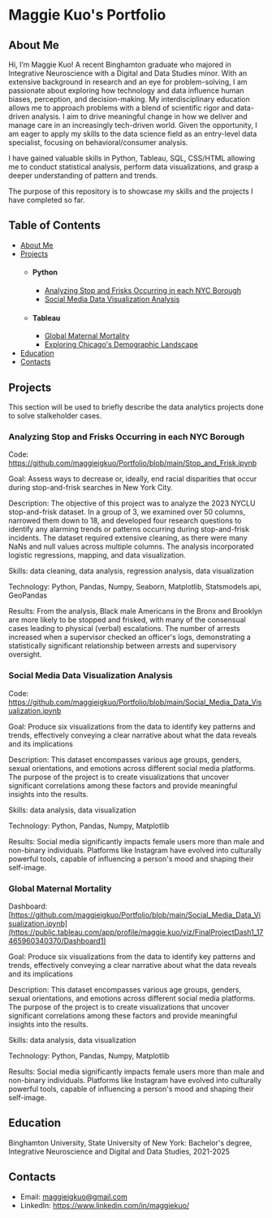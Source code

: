 # Maggie Kuo's Portfolio
## About Me
Hi, I’m Maggie Kuo! A recent Binghamton graduate who majored in Integrative Neuroscience with a Digital and Data Studies minor. With an extensive background in research and an eye for problem-solving, I am passionate about exploring how technology and data influence human biases, perception, and decision-making. My interdisciplinary education allows me to approach problems with a blend of scientific rigor and data-driven analysis. I aim to drive meaningful change in how we deliver and manage care in an increasingly tech-driven world. Given the opportunity, I am eager to apply my skills to the data science field as an entry-level data specialist, focusing on behavioral/consumer analysis. 

I have gained valuable skills in Python, Tableau, SQL, CSS/HTML allowing me to conduct statistical analysis, perform data visualizations, and grasp a deeper understanding of pattern and trends. 

The purpose of this repository is to showcase my skills and the projects I have completed so far.


## Table of Contents
- [About Me](https://github.com/maggieigkuo/Portfolio/blob/main/README.md#about-me)
- [Projects](https://github.com/maggieigkuo/Portfolio/blob/main/README.md#projects)
  - #### Python
    - [Analyzing Stop and Frisks Occurring in each NYC Borough](https://github.com/maggieigkuo/Portfolio/blob/main/README.md#analyzing-stop-and-frisks-occurring-in-each-nyc-borough)
    - [Social Media Data Visualization Analysis](https://github.com/maggieigkuo/Portfolio/blob/main/README.md#social-media-data-visualization-analysis)
  - #### Tableau
    - [Global Maternal Mortality](https://public.tableau.com/app/profile/maggie.kuo/viz/FinalProjectDash1_17465960340370/Dashboard1)
    - [Exploring Chicago's Demographic Landscape](https://public.tableau.com/app/profile/maggie.kuo/viz/ChicagosDemographic2014/Dashboard1)
- [Education](https://github.com/maggieigkuo/Portfolio/blob/main/README.md#education)
- [Contacts](https://github.com/maggieigkuo/Portfolio/blob/main/README.md#contacts)

## Projects
This section will be used to briefly describe the data analytics projects done to solve stalkeholder cases.

### Analyzing Stop and Frisks Occurring in each NYC Borough

Code: https://github.com/maggieigkuo/Portfolio/blob/main/Stop_and_Frisk.ipynb

Goal: Assess ways to decrease or, ideally, end racial disparities that occur during stop-and-frisk searches in New York City.

Description: The objective of this project was to analyze the 2023 NYCLU stop-and-frisk dataset. In a group of 3, we examined over 50 columns, narrowed them down to 18, and developed four research questions to identify any alarming trends or patterns occurring during stop-and-frisk incidents. The dataset required extensive cleaning, as there were many NaNs and null values across multiple columns. The analysis incorporated logistic regressions, mapping, and data visualization. 

Skills: data cleaning, data analysis, regression analysis, data visualization

Technology: Python, Pandas, Numpy, Seaborn, Matplotlib, Statsmodels.api, GeoPandas

Results: From the analysis, Black male Americans in the Bronx and Brooklyn are more likely to be stopped and frisked, with many of the consensual cases leading to physical (verbal) escalations. The number of arrests increased when a supervisor checked an officer's logs, demonstrating a statistically significant relationship between arrests and supervisory oversight.

### Social Media Data Visualization Analysis

Code: https://github.com/maggieigkuo/Portfolio/blob/main/Social_Media_Data_Visualization.ipynb

Goal: Produce six visualizations from the data to identify key patterns and trends, effectively conveying a clear narrative about what the data reveals and its implications

Description: This dataset encompasses various age groups, genders, sexual orientations, and emotions across different social media platforms. The purpose of the project is to create visualizations that uncover significant correlations among these factors and provide meaningful insights into the results. 

Skills: data analysis, data visualization

Technology: Python, Pandas, Numpy, Matplotlib

Results: Social media significantly impacts female users more than male and non-binary individuals. Platforms like Instagram have evolved into culturally powerful tools, capable of influencing a person's mood and shaping their self-image.

### Global Maternal Mortality

Dashboard: [https://github.com/maggieigkuo/Portfolio/blob/main/Social_Media_Data_Visualization.ipynb](https://public.tableau.com/app/profile/maggie.kuo/viz/FinalProjectDash1_17465960340370/Dashboard1)

Goal: Produce six visualizations from the data to identify key patterns and trends, effectively conveying a clear narrative about what the data reveals and its implications

Description: This dataset encompasses various age groups, genders, sexual orientations, and emotions across different social media platforms. The purpose of the project is to create visualizations that uncover significant correlations among these factors and provide meaningful insights into the results. 

Skills: data analysis, data visualization

Technology: Python, Pandas, Numpy, Matplotlib

Results: Social media significantly impacts female users more than male and non-binary individuals. Platforms like Instagram have evolved into culturally powerful tools, capable of influencing a person's mood and shaping their self-image.

## Education

Binghamton University, State University of New York: Bachelor's degree, Integrative Neuroscience and Digital and Data Studies, 2021-2025

## Contacts

- Email: maggieigkuo@gmail.com
- LinkedIn: https://www.linkedin.com/in/maggiekuo/
